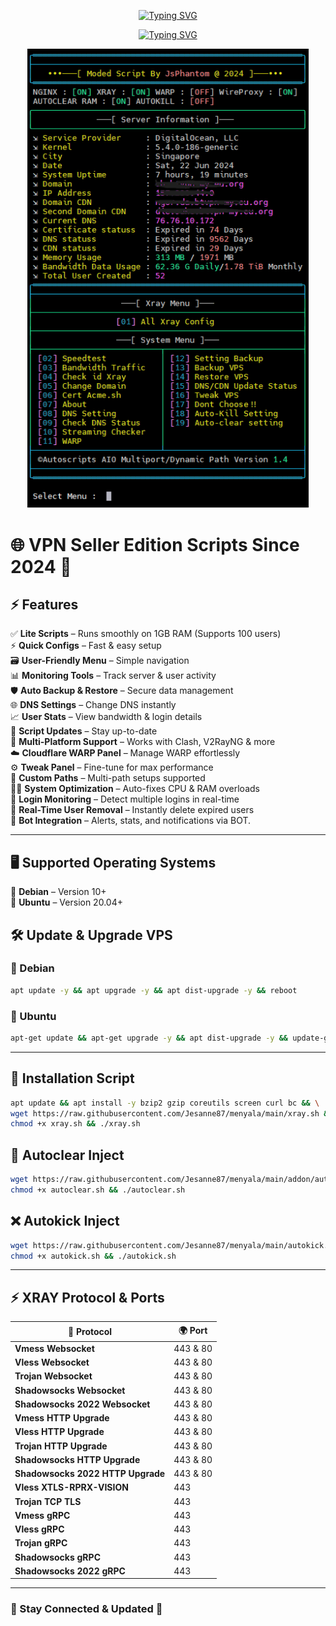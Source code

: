 <p align="center">
<a href="https://git.io/typing-svg"><img src="https://readme-typing-svg.herokuapp.com?font=%09%F0%9D%94%90%F0%9D%94%9E%F0%9D%94%B1%F0%9D%94%A5+%F0%9D%94%89%F0%9D%94%AF%F0%9D%94%9E%F0%9D%94%A8%F0%9D%94%B1%F0%9D%94%B2%F0%9D%94%AF&weight=800&size=32&duration=0.1&pause=1&color=F7CD1FFB&center=true&width=435&lines=%F0%9D%95%8A%CC%B6%CD%9F%CC%B6%F0%9D%95%94%CC%B6%CD%9F%CC%B6%F0%9D%95%A3%CC%B6%CD%9F%CC%B6%F0%9D%95%9A%CC%B6%CD%9F%CC%B6%F0%9D%95%A1%CC%B6%CD%9F%CC%B6%F0%9D%95%A5%CC%B6%CD%9F%CC%B6+%CC%B6%CD%9F%CC%B6%F0%9D%95%8F%CC%B6%CD%9F%CC%B6-%CC%B6%CD%9F%CC%B6%F0%9D%95%A3%CC%B6%CD%9F%CC%B6%F0%9D%95%92%CC%B6%CD%9F%CC%B6%F0%9D%95%AA%CC%B6%CD%9F%CC%B6" alt="Typing SVG" /></a>
</p>
<p align="center">
<a href="https://git.io/typing-svg"><img src="https://readme-typing-svg.herokuapp.com?font=%09%F0%9D%94%90%F0%9D%94%9E%F0%9D%94%B1%F0%9D%94%A5+%F0%9D%94%89%F0%9D%94%AF%F0%9D%94%9E%F0%9D%94%A8%F0%9D%94%B1%F0%9D%94%B2%F0%9D%94%AF&weight=800&size=32&duration=0.1&pause=1&color=F7CD1FFB&center=true&width=435&lines=%F0%9F%85%B9%F0%9F%86%82%F0%9F%85%BF%F0%9F%85%B7%F0%9F%85%B0%F0%9F%85%BD%F0%9F%86%83%F0%9F%85%BE%F0%9F%85%BC" alt="Typing SVG" /></a>
 <p align="center">
<img src="https://github.com/Jesanne87/examples/blob/main/menubaru2024.png?raw=true)?r=82s" width="450" alt="Ok"/></a></p>
 <p align="center">

# 🌐 VPN Seller Edition Scripts Since 2024 🚀

## ⚡ Features  
✅ **Lite Scripts** – Runs smoothly on 1GB RAM (Supports 100 users)  
⚡ **Quick Configs** – Fast & easy setup  
🗃️ **User-Friendly Menu** – Simple navigation  
📊 **Monitoring Tools** – Track server & user activity  
🛡️ **Auto Backup & Restore** – Secure data management  
🌐 **DNS Settings** – Change DNS instantly  
📈 **User Stats** – View bandwidth & login details  
🔄 **Script Updates** – Stay up-to-date  
🧐 **Multi-Platform Support** – Works with Clash, V2RayNG & more  
☁️ **Cloudflare WARP Panel** – Manage WARP effortlessly  
⚙️ **Tweak Panel** – Fine-tune for max performance  
🚀 **Custom Paths** – Multi-path setups supported  
🤦‍♂️ **System Optimization** – Auto-fixes CPU & RAM overloads  
👀 **Login Monitoring** – Detect multiple logins in real-time  
🚫 **Real-Time User Removal** – Instantly delete expired users  
🤖 **Bot Integration** – Alerts, stats, and notifications via BOT.  

---

## 🖥️ Supported Operating Systems  
📌 **Debian** – Version 10+  
📌 **Ubuntu** – Version 20.04+  

## 🛠️ Update & Upgrade VPS  

### 🔹 Debian  
```bash
apt update -y && apt upgrade -y && apt dist-upgrade -y && reboot
```  

### 🔹 Ubuntu  
```bash
apt-get update && apt-get upgrade -y && apt dist-upgrade -y && update-grub && sleep 2 && reboot
```  

---

## 🚀 Installation Script  
```bash
apt update && apt install -y bzip2 gzip coreutils screen curl bc && \
wget https://raw.githubusercontent.com/Jesanne87/menyala/main/xray.sh && \
chmod +x xray.sh && ./xray.sh
```  

## 🧹 Autoclear Inject  
```bash
wget https://raw.githubusercontent.com/Jesanne87/menyala/main/addon/autoclear/autoclear.sh && \
chmod +x autoclear.sh && ./autoclear.sh
```  

## ❌ Autokick Inject  
```bash
wget https://raw.githubusercontent.com/Jesanne87/menyala/main/autokick.sh && \
chmod +x autokick.sh && ./autokick.sh
```  

---

## ⚡ XRAY Protocol & Ports  

<div align="center">

| 🔌 Protocol | 🌍 Port |  
|------------|---------|  
| **Vmess Websocket** | 443 & 80 |  
| **Vless Websocket** | 443 & 80 |  
| **Trojan Websocket** | 443 & 80 |  
| **Shadowsocks Websocket** | 443 & 80 |  
| **Shadowsocks 2022 Websocket** | 443 & 80 |  
| **Vmess HTTP Upgrade** | 443 & 80 |  
| **Vless HTTP Upgrade** | 443 & 80 |  
| **Trojan HTTP Upgrade** | 443 & 80 |  
| **Shadowsocks HTTP Upgrade** | 443 & 80 |  
| **Shadowsocks 2022 HTTP Upgrade** | 443 & 80 |  
| **Vless XTLS-RPRX-VISION** | 443 |  
| **Trojan TCP TLS** | 443 |  
| **Vmess gRPC** | 443 |  
| **Vless gRPC** | 443 |  
| **Trojan gRPC** | 443 |  
| **Shadowsocks gRPC** | 443 |  
| **Shadowsocks 2022 gRPC** | 443 |  

</div>

---

### 📌 Stay Connected & Updated 🚀
